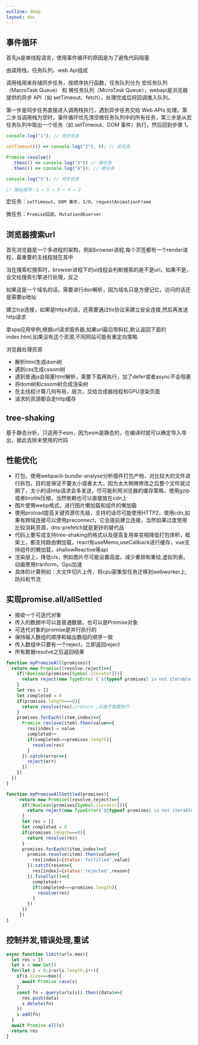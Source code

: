 ```yaml
---
outline: deep
layout: doc
---
```

## 事件循环
首先js是单线程语言，使用事件循环的原因是为了避免代码阻塞

由调用栈，任务队列，web Api组成

调用栈用来存储同步任务，按顺序执行函数，任务队列分为 宏任务队列（MacroTask Queue） 和 微任务队列（MicroTask Queue），webapi是浏览器提供的异步 API（如 setTimeout、fetch），处理完成后将回调推入队列。

第一步是同步任务直接进入调用栈执行，遇到异步任务交给 Web APIs 处理。第二步当调用栈为空时，事件循环优先清空微任务队列中的所有任务，第三步是从宏任务队列中取出一个任务（如 setTimeout、DOM 事件）执行，然后回到步骤 1。
```js
console.log("1"); // 同步任务

setTimeout(() => console.log("2"), 0); // 宏任务

Promise.resolve()
  .then(() => console.log("3")) // 微任务
  .then(() => console.log("4")); // 微任务

console.log("5"); // 同步任务

// 输出顺序：1 → 5 → 3 → 4 → 2
```
宏任务：`setTimeout`、`DOM 事件`、`I/O`、`requestAnimationFrame`

微任务：`Promise回调`、`MutationObserver`

## 浏览器搜索url
首先浏览器是一个多进程的架构，例如browser进程,每个页签都有一个render进程，最重要的主线程就在其中

当在搜索栏搜索时，browser进程下的ui线程会判断搜索的是不是url，如果不是，会交给搜索引擎进行处理，反之

如果这是一个域名的话，需要进行dsn解析，因为域名只是方便记忆，访问的话还是需要ip地址

建立tcp连接，如果是https的话，还需要通过tls协议来建立安全连接,然后再发送http请求

拿spa应用举例,根据url请求服务器,如果url最后带斜杠,默认返回下面的index.html,如果没有这个资源,不同网站可能有重定向策略


浏览器处理资源
* 解析html生成dom树
* 遇到css生成cssom树
* 遇到普通js会阻塞html解析，需要下载再执行，加了defer或者async不会阻塞
* 将dom树和cssom树合成渲染树
* 在主线程计算几何布局，层次，交给合成器线程和GPU渲染页面
* 请求的资源都会走http缓存
## tree-shaking
基于静态分析，只适用于esm，因为esm是静态的，在编译时就可以确定导入导出，据此去除未使用的代码
## 性能优化
* 打包，使用webpack-bundle-analyse分析插件打包产物，对比较大的文件进行拆包，目的是保证不要太小或者太大，因为太大稍微修改之后整个文件就过期了，太小的话http请求会多发送，尽可能利用浏览器的缓存策略，使用gzip或者brotile压缩，当然依赖也可以直接放在cdn上
* 图片使用webp格式，进行图片懒加载和组件的懒加载
* 使用proload提高关键资源优先级，支持的话尽可能使用HTTP2，使用cdn,如果有跨域连接可以使用preconnect，它会提前建立连接，当然如果过度使用比较消耗资源，dns-prefetch就是更好的替代品
* 代码上要写成支持tree-shaking的格式以及提高复用率变相降低打包体积，框架上，都支持路由懒加载，react有useMemo,useCallback进行缓存，vue支持组件的懒加载，shallowReactive等api
* 渲染层上，降低cls，例如图片尽可能设置高度。减少重排和重绘,虚拟列表。动画使用tranform，Gpu加速
* 具体的计算例如：大文件切片上传，将cpu密集型任务迁移到webworker上,防抖和节流

## 实现promise.all/allSettled
* 接收一个可迭代对象
* 传入的数据中可以是普通数据，也可以是Promise对象
* 可迭代对象的promise是并行执行的
* 保持输入数组的顺序和输出数组的顺序一致
* 传入数组中只要有一个reject，立即返回reject
* 所有数据resolve之后返回结果

```js
function myPromiseAll(promises){
  return new Promise((resolve,reject)=>{
    if(!Boolean(promises[Symbol.iterator])){
      return reject(new TypeError (`${typeof promises} is not iterable(cannot read property Symbol(Symbol.iterator)`))
    }
    let res = []
    let completed = 0
    if(promises.length===0){
      return resolve(res)//return ,后面不需要执行
    }
    promises.forEach((item,index)=>{
      Promise.reslove(item).then(value=>{
        res[index] = value
        completed++
        if(completed===promises.length){
          resolve(res)
        }
      }).catch(error=>{
        reject(err)
      })
    })
  })
}
```


```js
function myPromiseAllSettled(promises){
     return new Promise((resolve,reject)=>{
      if(!Boolean(promises[Symbol.iterator])){
        return reject(new TypeError(`${typeof promises} is not iterable(cannot read property Symbol(Symbol.iterator)`))
      }
      let res = []
      let completed = 0
      if(promises.length===0){
        return resolve(res)
      }
      promises.forEach((item,index)=>{
        promise.resolve(item).then(value=>{
          res[index]={status:'fulfilled',value}
        }).catch(reson=>{
          res[index]={status:'rejected',reason}
        }).finally(()=>{
          completed++
          if(completed===promises.length){
            resolve(res)
          }
        })
      })
     })
}
```

## 控制并发,错误处理,重试
```js
async function limit(urls,max){
  let res = []
  let s = new Set()
  for(let i = 0;i<urls.length;i++){
    if(s.size===max){
      await Promise.race(s)
    }
    const fn = query(urls[i]).then((data)=>{
      res.push(data)
      s.delete(fn)
    })
    s.add(fn)
  }
  await Promise.all(s)
  return res
}
```